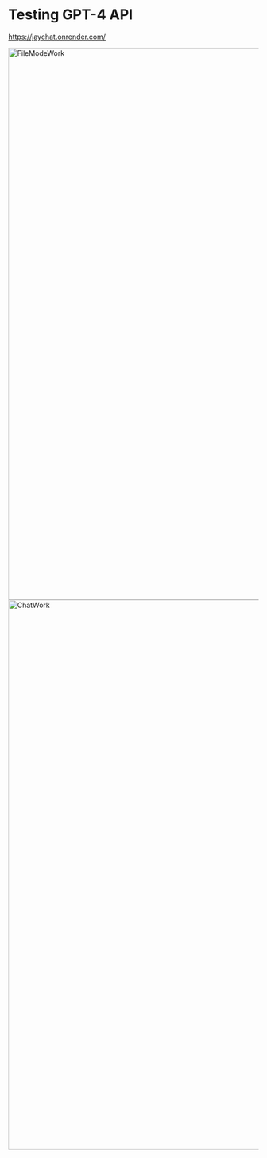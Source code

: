 # Testing GPT-4 API
https://jaychat.onrender.com/

<img width="1108" alt="FileModeWork" src="https://github.com/JayRichh/chat/assets/18374849/20b87499-7c4f-42af-b7f8-0333fd3362a6">
<img width="1104" alt="ChatWork" src="https://github.com/JayRichh/chat/assets/18374849/4b59b5ff-e389-47c2-9682-d2e1b52ddc9c">
